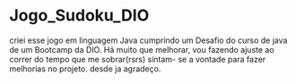 # Jogo_Sudoku_DIO
criei esse jogo em linguagem Java
cumprindo um Desafio do curso de java de um Bootcamp da DIO.
Há muito que melhorar, vou fazendo ajuste ao correr do tempo que me sobrar(rsrs)
sintam- se a vontade para fazer melhorias no projeto.
desde ja agradeço.
